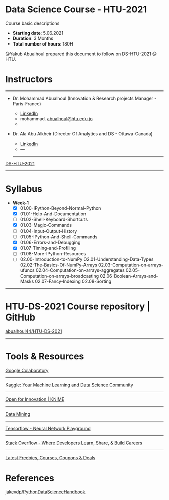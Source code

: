 # Data Science Course - HTU-2021

Course basic descriptions

- **Starting date**: 5.06.2021
- **Duration**: 3 Months
- **Total number of hours**: 180H

@Yakub Abualhoul prepared this document to follow on DS-HTU-2021 @ HTU.

# Instructors

---

- Dr. Mohammad Abualhoul (Innovation & Research projects Manager - Paris-France)
    - [LinkedIn](https://www.linkedin.com/in/m-yakub/)
    - mohammad. abualhoul@htu.edu.jo
    - 
- Dr. Ala Abu Alkheir (Director Of Analytics and DS - Ottawa-Canada)
    - [LinkedIn](https://www.linkedin.com/in/alaabualkheir/)
    - —

    ---

[DS-HTU-2021](https://www.notion.so/852b4b1858fd4a6e9476bd7ba8065df7)

---

# Syllabus

- **Week-1**
    - [x]  01.00-IPython-Beyond-Normal-Python
    - [x]  01.01-Help-And-Documentation
    - [ ]  01.02-Shell-Keyboard-Shortcuts
    - [x]  01.03-Magic-Commands
    - [ ]  01.04-Input-Output-History
    - [ ]  01.05-IPython-And-Shell-Commands
    - [x]  01.06-Errors-and-Debugging
    - [x]  01.07-Timing-and-Profiling
    - [ ]  01.08-More-IPython-Resources
    - [ ]  02.00-Introduction-to-NumPy
    02.01-Understanding-Data-Types
    02.02-The-Basics-Of-NumPy-Arrays
    02.03-Computation-on-arrays-ufuncs
    02.04-Computation-on-arrays-aggregates
    02.05-Computation-on-arrays-broadcasting
    02.06-Boolean-Arrays-and-Masks
    02.07-Fancy-Indexing
    02.08-Sorting

---

# HTU-DS-2021 Course repository  **| GitHub**

[abualhoul44/HTU-DS-2021](https://github.com/abualhoul44/HTU-DS-2021)

---

# Tools & Resources

[Google Colaboratory](http://colab.research.google.com/)

---

[Kaggle: Your Machine Learning and Data Science Community](https://www.kaggle.com)

---

[Open for Innovation | KNIME](https://www.knime.com)

---

[Data Mining](https://orangedatamining.com)

---

[Tensorflow - Neural Network Playground](http://playground.tensorflow.org/#activation=tanh&batchSize=10&dataset=circle&regDataset=reg-plane&learningRate=0.03&regularizationRate=0&noise=0&networkShape=4,2&seed=0.90835&showTestData=false&discretize=false&percTrainData=50&x=true&y=true&xTimesY=false&xSquared=false&ySquared=false&cosX=false&sinX=false&cosY=false&sinY=false&collectStats=false&problem=classification&initZero=false&hideText=false)

---

[Stack Overflow - Where Developers Learn, Share, & Build Careers](https://stackoverflow.com)

---

[Latest Freebies, Courses, Coupons & Deals](https://freebiesglobal.com)

# References

[jakevdp/PythonDataScienceHandbook](https://github.com/jakevdp/PythonDataScienceHandbook/tree/master/notebooks)